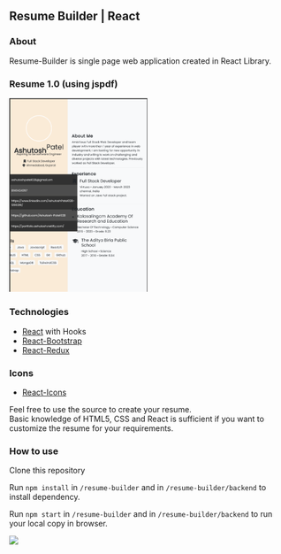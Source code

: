 ## Resume Builder | React

### About

Resume-Builder is single page web application created in React Library.

### Resume 1.0 (using jspdf)

<img src="./public/images/resume.png" width="250"/>

### Technologies

- [React](https://reactjs.org/) with Hooks
- [React-Bootstrap](https://react-bootstrap.github.io/)
- [React-Redux](https://react-redux.js.org/)

### Icons
- [React-Icons](https://react-icons.github.io/react-icons)

Feel free to use the source to create your resume.<br/>
Basic knowledge of HTML5, CSS and React is sufficient if you want to customize the resume for your requirements.

### How to use

Clone this repository

Run `npm install` in `/resume-builder` and in `/resume-builder/backend` to install dependency.

Run `npm start` in `/resume-builder` and in `/resume-builder/backend` to run your local copy in browser.

![](https://visitor-badge.glitch.me/badge?page_id=Yagnik-Gohil.Resume-Builder)
